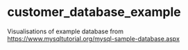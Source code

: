 # customer_database_example
Visualisations of example database from https://www.mysqltutorial.org/mysql-sample-database.aspx
